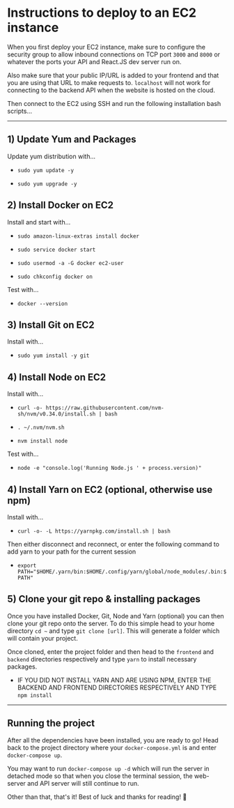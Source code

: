 # Instructions to deploy to an EC2 instance

When you first deploy your EC2 instance, make sure to configure the security group to allow inbound connections on TCP port `3000` and `8000` or whatever the ports your API and React.JS dev server run on.

Also make sure that your public IP/URL is added to your frontend and that you are using that URL to make requests to. `localhost` will not work for connecting to the backend API when the website is hosted on the cloud.

Then connect to the EC2 using SSH and run the following installation bash scripts...
___
## 1) Update Yum and Packages

Update yum distribution with...

- `sudo yum update -y`

- `sudo yum upgrade -y`

## 2) Install Docker on EC2

Install and start with...

- `sudo amazon-linux-extras install docker`

- `sudo service docker start`

- `sudo usermod -a -G docker ec2-user`

- `sudo chkconfig docker on`

Test with...

- `docker --version`

## 3) Install Git on EC2

Install with...

- `sudo yum install -y git`

## 4) Install Node on EC2

Install with...

- `curl -o- https://raw.githubusercontent.com/nvm-sh/nvm/v0.34.0/install.sh | bash`

- `. ~/.nvm/nvm.sh`

- `nvm install node`

Test with...

- `node -e "console.log('Running Node.js ' + process.version)"`

## 4) Install Yarn on EC2 (optional, otherwise use npm)

Install with...

- `curl -o- -L https://yarnpkg.com/install.sh | bash`

Then either disconnect and reconnect, or enter the following command to add yarn to your path for the current session

- `export PATH="$HOME/.yarn/bin:$HOME/.config/yarn/global/node_modules/.bin:$PATH"`

## 5) Clone your git repo & installing packages

Once you have installed Docker, Git, Node and Yarn (optional) you can then clone your git repo onto the server. To do this simple head to your home directory `cd ~` and type `git clone [url]`. This will generate a folder which will contain your project.

Once cloned, enter the project folder and then head to the `frontend` and `backend` directories respectively and type `yarn` to install necessary packages. 

- IF YOU DID NOT INSTALL YARN AND ARE USING NPM, ENTER THE BACKEND AND FRONTEND DIRECTORIES RESPECTIVELY AND TYPE `npm install`
___
## Running the project

After all the dependencies have been installed, you are ready to go! Head back to the project directory where your `docker-compose.yml` is and enter `docker-compose up`. 

You may want to run `docker-compose up -d` which will run the server in detached mode so that when you close the terminal session, the web-server and API server will still continue to run.

Other than that, that's it! Best of luck and thanks for reading! :beers: